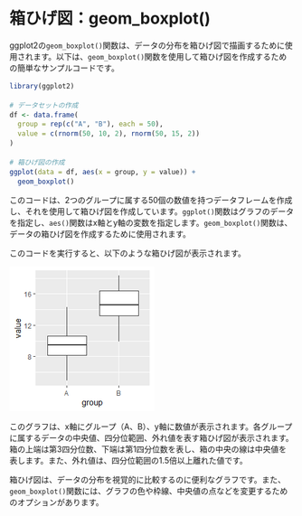 # 箱ひげ図：geom_boxplot()

ggplot2の`geom_boxplot()`関数は、データの分布を箱ひげ図で描画するために使用されます。以下は、`geom_boxplot()`関数を使用して箱ひげ図を作成するための簡単なサンプルコードです。

``` r
library(ggplot2)

# データセットの作成
df <- data.frame(
  group = rep(c("A", "B"), each = 50),
  value = c(rnorm(50, 10, 2), rnorm(50, 15, 2))
)

# 箱ひげ図の作成
ggplot(data = df, aes(x = group, y = value)) + 
  geom_boxplot()
```

このコードは、2つのグループに属する50個の数値を持つデータフレームを作成し、それを使用して箱ひげ図を作成しています。`ggplot()`関数はグラフのデータを指定し、`aes()`関数はx軸とy軸の変数を指定します。`geom_boxplot()`関数は、データの箱ひげ図を作成するために使用されます。

このコードを実行すると、以下のような箱ひげ図が表示されます。

![geom_boxplot](geom_boxplot.png)

このグラフは、x軸にグループ（A、B）、y軸に数値が表示されます。各グループに属するデータの中央値、四分位範囲、外れ値を表す箱ひげ図が表示されます。箱の上端は第3四分位数、下端は第1四分位数を表し、箱の中央の線は中央値を表します。また、外れ値は、四分位範囲の1.5倍以上離れた値です。

箱ひげ図は、データの分布を視覚的に比較するのに便利なグラフです。また、`geom_boxplot()`関数には、グラフの色や枠線、中央値の点などを変更するためのオプションがあります。
